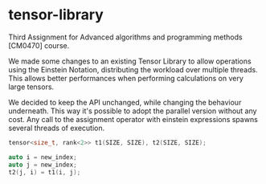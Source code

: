 # tensor-library

Third Assignment for Advanced algorithms and programming methods [CM0470] course.

We made some changes to an existing Tensor Library to allow operations using the Einstein Notation, distributing the workload over multiple threads. This allows better performances when performing calculations on very large tensors.

We decided to keep the API unchanged, while changing the behaviour underneath. This way it's possible to adopt the parallel version without any cost. Any call to the assignment operator with einstein expressions spawns several threads of execution.

```cpp
tensor<size_t, rank<2>> t1(SIZE, SIZE), t2(SIZE, SIZE);

auto i = new_index;
auto j = new_index;
t2(j, i) = t1(i, j);
```
